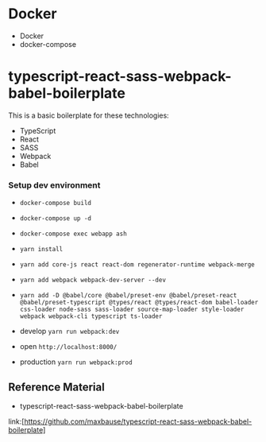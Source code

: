 # Docker
- Docker
- docker-compose

# typescript-react-sass-webpack-babel-boilerplate
This is a basic boilerplate for these technologies:
- TypeScript
- React
- SASS
- Webpack
- Babel

### Setup dev environment
- `docker-compose build`
- `docker-compose up -d`
- `docker-compose exec webapp ash`
- `yarn install`
- `yarn add core-js react react-dom regenerator-runtime webpack-merge`
- `yarn add webpack webpack-dev-server --dev`
- `yarn add -D @babel/core @babel/preset-env @babel/preset-react @babel/preset-typescript @types/react @types/react-dom babel-loader css-loader node-sass sass-loader source-map-loader style-loader webpack webpack-cli typescript ts-loader`
- develop `yarn run webpack:dev`
- open `http://localhost:8000/`

- production `yarn run webpack:prod`

## Reference Material
- typescript-react-sass-webpack-babel-boilerplate

link:[https://github.com/maxbause/typescript-react-sass-webpack-babel-boilerplate]
